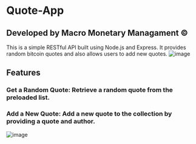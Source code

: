 # Quote-App
## Developed by Macro Monetary Managament ©

This is a simple RESTful API built using Node.js and Express. It provides random bitcoin quotes and also allows users to add new quotes.
![image](https://github.com/user-attachments/assets/f7457fcf-279b-4ad9-8a4e-32e2da55fd98)


## Features

### Get a Random Quote: Retrieve a random quote from the preloaded list.
### Add a New Quote: Add a new quote to the collection by providing a quote and author.

![image](https://github.com/user-attachments/assets/399b57f9-2f12-49b1-8f2f-1343758d700b)





 
